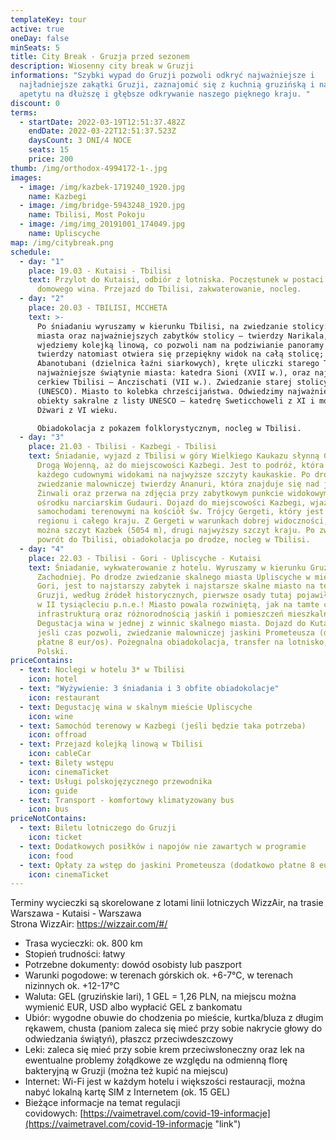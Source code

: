 ```yaml
---
templateKey: tour
active: true
oneDay: false
minSeats: 5
title: City Break - Gruzja przed sezonem
description: Wiosenny city break w Gruzji
informations: "Szybki wypad do Gruzji pozwoli odkryć najważniejsze i
  najładniejsze zakątki Gruzji, zaznajomić się z kuchnią gruzińską i nabrać
  apetytu na dłuższę i głębsze odkrywanie naszego pięknego kraju. "
discount: 0
terms:
  - startDate: 2022-03-19T12:51:37.482Z
    endDate: 2022-03-22T12:51:37.523Z
    daysCount: 3 DNI/4 NOCE
    seats: 15
    price: 200
thumb: /img/orthodox-4994172-1-.jpg
images:
  - image: /img/kazbek-1719240_1920.jpg
    name: Kazbegi
  - image: /img/bridge-5943248_1920.jpg
    name: Tbilisi, Most Pokoju
  - image: /img/img_20191001_174049.jpg
    name: Upliscyche
map: /img/citybreak.png
schedule:
  - day: "1"
    place: 19.03 - Kutaisi - Tbilisi
    text: Przylot do Kutaisi, odbiór z lotniska. Poczęstunek w postaci chaczapuri i
      domowego wina. Przejazd do Tbilisi, zakwaterowanie, nocleg.
  - day: "2"
    place: 20.03 - TBILISI, MCCHETA
    text: >-
      Po śniadaniu wyruszamy w kierunku Tbilisi, na zwiedzanie stolicy: starego
      miasta oraz najważniejszych zabytków stolicy – twierdzy Narikala, na którą
      wjedziemy kolejką linową, co pozwoli nam na podziwianie panoramy miasta, z
      twierdzy natomiast otwiera się przepiękny widok na całą stolicę;
      Abanotubani (dzielnica łaźni siarkowych), kręte uliczki starego Tbilisi,
      najważniejsze świątynie miasta: katedra Sioni (XVII w.), oraz najstarsza
      cerkiew Tbilisi – Anczischati (VII w.). Zwiedzanie starej stolicy Mccheta
      (UNESCO). Miasto to kolebka chrześcijaństwa. Odwiedzimy najważniejsze
      obiekty sakralne z listy UNESCO – katedrę Sweticchoweli z XI i monastyr
      Dżwari z VI wieku.

      Obiadokolacja z pokazem folklorystycznym, nocleg w Tbilisi.
  - day: "3"
    place: 21.03 - Tbilisi - Kazbegi - Tbilisi
    text: Śniadanie, wyjazd z Tbilisi w góry Wielkiego Kaukazu słynną Gruzińską
      Drogą Wojenną, aż do miejscowości Kazbegi. Jest to podróż, która zachwyci
      każdego cudownymi widokami na najwyższe szczyty kaukaskie. Po drodze
      zwiedzanie malowniczej twierdzy Ananuri, która znajduje się nad jeziorem
      Żinwali oraz przerwa na zdjęcia przy zabytkowym punkcie widokowym w
      ośrodku narciarskim Gudauri. Dojazd do miejscowości Kazbegi, wjazd
      samochodami terenowymi na kościół św. Trójcy Gergeti, który jest wizytówką
      regionu i całego kraju. Z Gergeti w warunkach dobrej widoczności, zobaczyć
      można szczyt Kazbek (5054 m), drugi najwyższy szczyt kraju. Po zwiedzaniu
      powrót do Tbilisi, obiadokolacja po drodze, nocleg w Tbilisi.
  - day: "4"
    place: 22.03 - Tbilisi - Gori - Upliscyche - Kutaisi
    text: Śniadanie, wykwaterowanie z hotelu. Wyruszamy w kierunku Gruzji
      Zachodniej. Po drodze zwiedzanie skalnego miasta Upliscyche w mieście
      Gori, jest to najstarszy zabytek i najstarsze skalne miasto na terytorium
      Gruzji, według źródeł historycznych, pierwsze osady tutaj pojawiły się aż
      w II tysiącleciu p.n.e.! Miasto powala rozwiniętą, jak na tamte czasy,
      infrastrukturą oraz różnorodnością jaskiń i pomieszczeń mieszkalnych.
      Degustacja wina w jednej z winnic skalnego miasta. Dojazd do Kutaisi,
      jeśli czas pozwoli, zwiedzanie malowniczej jaskini Prometeusza (dodatkowo
      płatne 8 eur/os). Pożegnalna obiadokolacja, transfer na lotnisko, wylot do
      Polski.
priceContains:
  - text: Noclegi w hotelu 3* w Tbilisi
    icon: hotel
  - text: "Wyżywienie: 3 śniadania i 3 obfite obiadokolacje"
    icon: restaurant
  - text: Degustację wina w skalnym mieście Upliscyche
    icon: wine
  - text: Samochód terenowy w Kazbegi (jeśli będzie taka potrzeba)
    icon: offroad
  - text: Przejazd kolejką linową w Tbilisi
    icon: cableCar
  - text: Bilety wstępu
    icon: cinemaTicket
  - text: Usługi polskojęzycznego przewodnika
    icon: guide
  - text: Transport - komfortowy klimatyzowany bus
    icon: bus
priceNotContains:
  - text: Biletu lotniczego do Gruzji
    icon: ticket
  - text: Dodatkowych posiłków i napojów nie zawartych w programie
    icon: food
  - text: Opłaty za wstęp do jaskini Prometeusza (dodatkowo płatne 8 eur/os)
    icon: cinemaTicket
---
```

Terminy wycieczki są skorelowane z lotami linii lotniczych WizzAir, na trasie Warszawa - Kutaisi - Warszawa\
Strona WizzAir: <https://wizzair.com/#/>

* Trasa wycieczki: ok. 800 km
* Stopień trudności: łatwy
* Potrzebne dokumenty: dowód osobisty lub paszport
* Warunki pogodowe: w terenach górskich ok. +6-7°C, w terenach nizinnych ok. +12-17°C
* Waluta: GEL (gruzińskie lari), 1 GEL = 1,26 PLN, na miejscu można wymienić EUR, USD albo wypłacić GEL z bankomatu
* Ubiór: wygodne obuwie do chodzenia po mieście, kurtka/bluza z długim rękawem, chusta (paniom zaleca się mieć przy sobie nakrycie głowy do odwiedzania świątyń), płaszcz przeciwdeszczowy 
* Leki: zaleca się mieć przy sobie krem przeciwsłoneczny oraz lek na ewentualne problemy żołądkowe ze względu na odmienną florę bakteryjną w Gruzji (można też kupić na miejscu)
* Internet: Wi-Fi jest w każdym hotelu i większości restauracji, można nabyć lokalną kartę SIM z Internetem (ok. 15 GEL)
* Bieżące informacje na temat regulacji covidowych: [https://vaimetravel.com/covid-19-informacje](https://vaimetravel.com/covid-19-informacje "link")